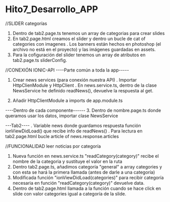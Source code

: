 # Hito7_Desarrollo_APP

//SLIDER categorías

1. Dentro de tab2.page.ts tenemos un array de categorias para crear slides 
2. En tab2.page.html creamos el slider y dentro un bucle de cat of categories con imagenes
 . Los banners están hechos en photoshop (el archivo no está en el proyecto) y las imágenes guardadas en assets.
3. Para la cofiguración del slider tenemos un array de atributos en tab2.page.ts sliderConfig.

//CONEXIÓN IONIC-API
----Parte común a toda la app-----
1. Crear news services (para conexión nuestra API)
 . Importar HttpClienModule y HttpClient
 . En news.service.ts, dentro de la clase NewsService he definido readNews(), devuelve la respuesta al get.

2. Añadir HttpClientModule a imports de app.module.ts

----Dentro de cada componente------
3. Dentro de nombre.page.ts donde queramos usar los datos, importar clase NewsService

---Tab2----
	. Variable news donde guardamos respuesta función ionViewDidLoad() que recibe info de readNews()
 	. Para lectura en tab2.page.html bucle article of news.response.articles

//FUNCIONALIDAD leer noticias por categoría
1. Nueva función en news.service.ts "readCategory(category)" recibe el nombre de la categoria y sustituye el valor en la ruta 
2. Dentro tab2.page.ts, añadimos categoría "general" a array categories y con esta se hará la primera llamada (antes de darle a una categoría)
3.  Modificada función "ionViewDidLoad(categories)" para recibir categoría necesaria en función "readCategory(category)" devuelve data.
4. Dentro de tab2.page.html llamada a la función cuando se hace click en slide con valor categories igual a categoría de la slide.

